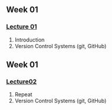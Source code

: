 ## Week 01
### [Lecture 01](/notes/lecture_01.md)
1. Introduction
2. Version Control Systems (git, GitHub)


## Week 01
 ### [Lecture02](/notes/lecture_02.md)
1. Repeat
2. Version Control Systems (git, GitHub)